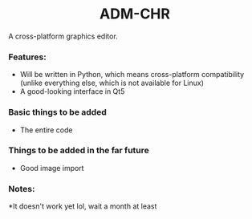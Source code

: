 <h1 align=center> ADM-CHR </h1>
<p>A cross-platform graphics editor.</p>

<h3>Features:</h3>
<ul>
    <li>Will be written in Python, which means cross-platform compatibility (unlike everything else, which is not available for Linux)</li>
    <li>A good-looking interface in Qt5</li>
</ul>
<h3>Basic things to be added</h3>
<ul>
    <li>The entire code</li>
</ul>
<h3>Things to be added in the far future </h3>
<ul> 
    <li>Good image import</li>
</ul>

<h3> Notes:</h3>
*It doesn't work yet lol, wait a month at least


